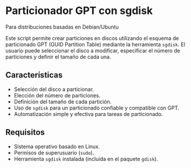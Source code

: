 # Particionador GPT con sgdisk

Para distribuciones basadas en Debian/Ubuntu

Este script permite crear particiones en discos utilizando el esquema de particionado GPT (GUID Partition Table) mediante la herramienta `sgdisk`. El usuario puede seleccionar el disco a modificar, especificar el número de particiones y definir el tamaño de cada una.

## Características

- Selección del disco a particionar.
- Elección del número de particiones.
- Definición del tamaño de cada partición.
- Uso de `sgdisk` para un particionado confiable y compatible con GPT.
- Automatización simple y efectiva para tareas de particionado.

## Requisitos

- Sistema operativo basado en Linux.
- Permisos de superusuario (`sudo`).
- Herramienta `sgdisk` instalada (incluida en el paquete `gdisk`).
